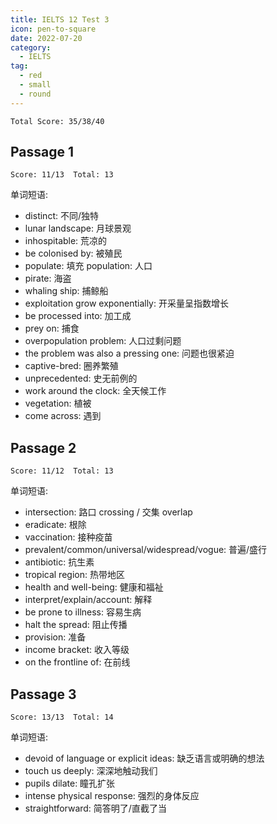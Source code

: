 ```yaml
---
title: IELTS 12 Test 3
icon: pen-to-square
date: 2022-07-20
category:
  - IELTS
tag:
  - red
  - small
  - round
---
```


`Total Score: 35/38/40`

## Passage 1

`Score: 11/13  Total: 13`

单词短语:

- distinct: 不同/独特
- lunar landscape: 月球景观
- inhospitable: 荒凉的
- be colonised by: 被殖民
- populate: 填充  population: 人口
- pirate: 海盗
- whaling ship: 捕鲸船
- exploitation grow exponentially: 开采量呈指数增长
- be processed into: 加工成
- prey on: 捕食
- overpopulation problem: 人口过剩问题
- the problem was also a pressing one: 问题也很紧迫
- captive-bred: 圈养繁殖
- unprecedented: 史无前例的
- work around the clock: 全天候工作
- vegetation: 植被
- come across: 遇到

## Passage 2

`Score: 11/12  Total: 13`

单词短语:

- intersection: 路口 crossing / 交集 overlap
- eradicate: 根除
- vaccination: 接种疫苗
- prevalent/common/universal/widespread/vogue: 普遍/盛行
- antibiotic: 抗生素
- tropical region: 热带地区
- health and well-being: 健康和福祉
- interpret/explain/account: 解释
- be prone to illness: 容易生病
- halt the spread: 阻止传播
- provision: 准备
- income bracket: 收入等级
- on the frontline of: 在前线

## Passage 3

`Score: 13/13  Total: 14`

单词短语:

- devoid of language or explicit ideas: 缺乏语言或明确的想法
- touch us deeply: 深深地触动我们
- pupils dilate: 瞳孔扩张
- intense physical response: 强烈的身体反应
- straightforward: 简答明了/直截了当
